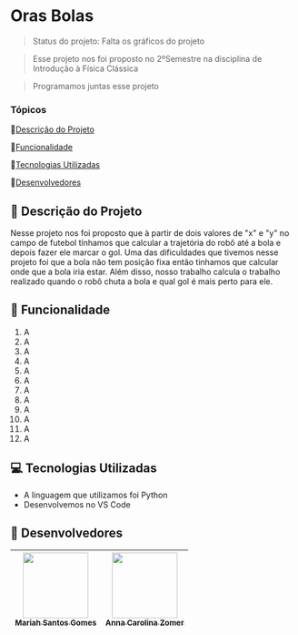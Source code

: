 # Oras Bolas

> Status do projeto: Falta os gráficos do projeto

> Esse projeto nos foi proposto no 2ºSemestre na disciplina de Introdução à Física Clássica

> Programamos juntas esse projeto  

### Tópicos

🔹[Descrição do Projeto](#pencil-descrição-do-projeto)

🔹[Funcionalidade](#mag_right-funcionalidade)

🔹[Tecnologias Utilizadas](#computer-tecnologias-utilizadas)

🔹[Desenvolvedores](#busts_in_silhouette-desenvolvedores)

## :pencil: Descrição do Projeto
Nesse projeto nos foi proposto que à partir de dois valores de "x" e "y" no campo de futebol tínhamos que calcular a trajetória do robô até a bola e depois fazer ele marcar o gol. Uma das dificuldades que tivemos nesse projeto foi que a bola não tem posição fixa então tinhamos que calcular onde que a bola iria estar. Além disso, nosso trabalho calcula o trabalho realizado quando o robô chuta a bola e qual gol é mais perto para ele.  

## :mag_right: Funcionalidade
1. A
2. A
3. A
4. A
5. A
6. A
7. A
8. A
9. A
10. A
11. A
12. A

## :computer: Tecnologias Utilizadas
- A linguagem que utilizamos foi Python
- Desenvolvemos no VS Code

## :busts_in_silhouette: Desenvolvedores
| [<img loading="lazy" src="https://github.com/Mariah-Gomes/ProjetoCompMovel1/assets/141663285/e6827fd1-d8fe-4740-b6fc-fbbfccd05752" width=115><br><sub>Mariah Santos Gomes</sub>](https://github.com/Mariah-Gomes) | [<img loading="lazy" src="https://github.com/Mariah-Gomes/oras_bolas/assets/141663285/203cf397-7bdc-4939-9510-c9f250db2fbc" width=115><br><sub>Anna Carolina Zomer</sub>](https://github.com/z0mer) |
| :---: | :---: |
